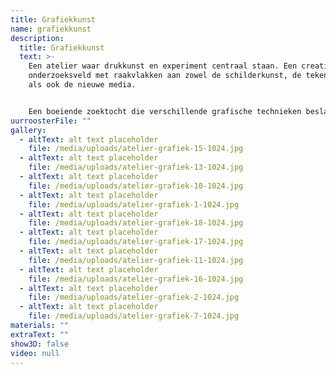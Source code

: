 ```yaml
---
title: Grafiekkunst
name: grafiekkunst
description:
  title: Grafiekkunst
  text: >-
    Een atelier waar drukkunst en experiment centraal staan. Een creatief
    onderzoeksveld met raakvlakken aan zowel de schilderkunst, de tekenkunst,
    als ook de nieuwe media.


    Een boeiende zoektocht die verschillende grafische technieken beslaat. De student kan rekenen op een begeleiding ‘op maat’: een persoonlijke zoektocht naar een authentiek beeld en dito beeldtaal.
uurroosterFile: ""
gallery:
  - altText: alt text placeholder
    file: /media/uploads/atelier-grafiek-15-1024.jpg
  - altText: alt text placeholder
    file: /media/uploads/atelier-grafiek-13-1024.jpg
  - altText: alt text placeholder
    file: /media/uploads/atelier-grafiek-10-1024.jpg
  - altText: alt text placeholder
    file: /media/uploads/atelier-grafiek-1-1024.jpg
  - altText: alt text placeholder
    file: /media/uploads/atelier-grafiek-18-1024.jpg
  - altText: alt text placeholder
    file: /media/uploads/atelier-grafiek-17-1024.jpg
  - altText: alt text placeholder
    file: /media/uploads/atelier-grafiek-11-1024.jpg
  - altText: alt text placeholder
    file: /media/uploads/atelier-grafiek-16-1024.jpg
  - altText: alt text placeholder
    file: /media/uploads/atelier-grafiek-2-1024.jpg
  - altText: alt text placeholder
    file: /media/uploads/atelier-grafiek-7-1024.jpg
materials: ""
extraText: ""
show3D: false
video: null
---
```


